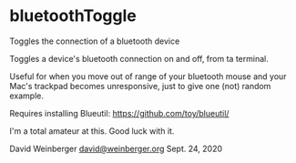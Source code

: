 # bluetoothToggle
Toggles the connection of a bluetooth device 

Toggles a device's bluetooth connection on and off, from ta terminal.

Useful for when you move out of range of your bluetooth mouse and your Mac's trackpad becomes unresponsive, just to give one (not) random example.

Requires installing Blueutil:
https://github.com/toy/blueutil/

I'm a total amateur at this. Good luck with it.

David Weinberger
david@weinberger.org
Sept. 24, 2020
